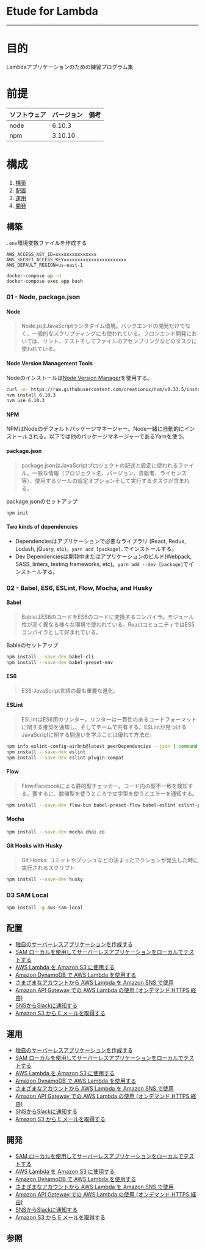 # Etude for Lambda
  
---
# 目的
  
Lambdaアプリケーションのための練習プログラム集
  
# 前提
  
| ソフトウェア   | バージョン   | 備考        |
|:---------------|:-------------|:------------|
| node           |6.10.3    |             |
| npm            |3.10.10  |             |
  
  
# 構成
  
1. [構築](#構築 )
1. [配置](#配置 )
1. [運用](#運用 )
1. [開発](#開発 )
  
## 構築
`.env`環境変数ファイルを作成する
```text
AWS_ACCESS_KEY_ID=xxxxxxxxxxxxxxx
AWS_SECRET_ACCESS_KEY=xxxxxxxxxxxxxxxxxxxxxx
AWS_DEFAULT_REGION=us-east-1
```

```bash
docker-compose up -d
docker-compose exec app bash
```
  
### 01 - Node, package.json
  
#### Node
  
>   Node.jsはJavaScriptランタタイム環境。バックエンドの開発だけでなく、一般的なスクリプティングにも使われている。フロンエンド開発においては、リント、テストそしてファイルのアセンブリングなどのタスクに使われている。
  
#### Node Version Management Tools
  
Nodeのインストールは[Node Version Manager](https://github.com/creationix/nvm )を使用する。
```bash
curl -o- https://raw.githubusercontent.com/creationix/nvm/v0.33.5/install.sh | bash
nvm install 6.10.3
nvm use 6.10.3
```
  
#### NPM
  
NPMはNodeのデフォルトパッケージマネージャー。Node一緒に自動的にインストールされる。以下では他のパッケージマネージャーであるYarnを使う。
    
#### package.json
  
> package.jsonはJavaScriptプロジェクトの記述と設定に使われるファイル。一般な情報（プロジェクト名、バージョン、貢献者、ライセンス等）、使用するツールの設定オプションそして実行するタスクが含まれる。
  
package.jsonのセットアップ
````bash
npm init
````
  
#### Two kinds of dependencies
  
+ Dependenciesはアプリケーションで必要なライブラリ (React, Redux, Lodash, jQuery, etc)。`yarn add [package].`でインストールする。
+ Dev Dependenciesは開発中またはアプリケーションのビルド(Webpack, SASS, linters, testing frameworks, etc)。`yarn add --dev [package]`でインストールする。
  
    
### 02 - Babel, ES6, ESLint, Flow, Mocha, and Husky
  
#### Babel
  
> BableはES6のコードをES6のコードに変換するコンパイラ。モジュール性が高く異なる様々な環境で使われている。ReactコミュニティではES5コンパイラとして好まれている。
  
Bableのセットアップ
```bash
npm install --save-dev babel-cli
npm install --save-dev babel-preset-env
```
  
#### ES6
  
> ES6:JavaScript言語の最も重要な進化。
  
#### ESLint
  
> ESLintはES6用のリンター。リンターは一貫性のあるコードフォーマットに関する推奨を通知し、そしてチームで共有する。ESLintが見つけるJavaScriptに関する間違いを学ぶことは優れて方法だ。
  
```bash
npm info eslint-config-airbnb@latest peerDependencies --json | command sed 's/[\{\},]//g ; s/: /@/g' | xargs npm install --save-dev eslint-config-airbnb@latest
npm install --save-dev eslint
npm install --save-dev eslint-plugin-compat
```
  
#### Flow
  
> Flow:Facebookによる静的型チェッカー。コード内の型不一致を検知する。要するに、数値型を使うところで文字型を使うとエラーを通知する。
  
```bash
npm install --save-dev flow-bin babel-preset-flow babel-eslint eslint-plugin-flowtype
```
  
#### Mocha
    
```bash
npm install --save-dev mocha chai co
```
  
#### Git Hooks with Husky
  
> Git Hooks: コミットやプッシュなどの決まったアクションが発生した時に実行されるスクリプト
  
```bash
npm install --save-dev husky
```

### 03 SAM Local
```bash
npm install -g aws-sam-local
```

## 配置
+ [独自のサーバーレスアプリケーションを作成する](./docs/case01.md)
+ [SAM ローカルを使用してサーバーレスアプリケーションをローカルでテストする](./docs/case02.md)
+ [AWS Lambda を Amazon S3 に使用する](./docs/case03.md)
+ [Amazon DynamoDB で AWS Lambda を使用する](./docs/case04.md)
+ [さまざまなアカウントから AWS Lambda を Amazon SNS で使用](./docs/case05.md)
+ [Amazon API Gateway での AWS Lambda の使用 (オンデマンド HTTPS 経由)](./docs/case06.md)
+ [SNSからSlackに通知する](./docs/case07.md)
+ [Amazon S3 から E メールを取得する](./docs/case08.md)

## 運用
+ [独自のサーバーレスアプリケーションを作成する](./docs/case01.md)
+ [SAM ローカルを使用してサーバーレスアプリケーションをローカルでテストする](./docs/case02.md)
+ [AWS Lambda を Amazon S3 に使用する](./docs/case03.md)
+ [Amazon DynamoDB で AWS Lambda を使用する](./docs/case04.md)
+ [さまざまなアカウントから AWS Lambda を Amazon SNS で使用](./docs/case05.md)
+ [Amazon API Gateway での AWS Lambda の使用 (オンデマンド HTTPS 経由)](./docs/case06.md)
+ [SNSからSlackに通知する](./docs/case07.md)
+ [Amazon S3 から E メールを取得する](./docs/case08.md)

## 開発
+ [SAM ローカルを使用してサーバーレスアプリケーションをローカルでテストする](./docs/case02.md)
+ [AWS Lambda を Amazon S3 に使用する](./docs/case03.md)
+ [Amazon DynamoDB で AWS Lambda を使用する](./docs/case04.md)
+ [さまざまなアカウントから AWS Lambda を Amazon SNS で使用](./docs/case05.md)
+ [Amazon API Gateway での AWS Lambda の使用 (オンデマンド HTTPS 経由)](./docs/case06.md)
+ [SNSからSlackに通知する](./docs/case07.md)
+ [Amazon S3 から E メールを取得する](./docs/case08.md)

## 参照
